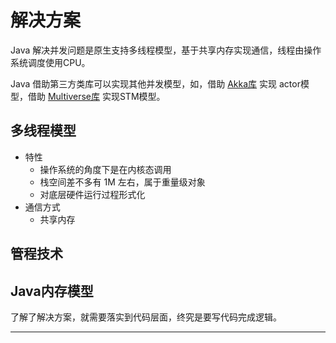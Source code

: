 #   解决方案

Java 解决并发问题是原生支持多线程模型，基于共享内存实现通信，线程由操作系统调度使用CPU。

Java 借助第三方类库可以实现其他并发模型，如，借助 [Akka库](https://akka.io/) 实现 actor模型，借助 [Multiverse库](https://github.com/pveentjer/Multiverse) 实现STM模型。

##  多线程模型

-   特性
    -   操作系统的角度下是在内核态调用
    -   栈空间差不多有 1M 左右，属于重量级对象
    -   对底层硬件运行过程形式化
-   通信方式
    -   共享内存

##  管程技术



##  Java内存模型



了解了解决方案，就需要落实到代码层面，终究是要写代码完成逻辑。

----